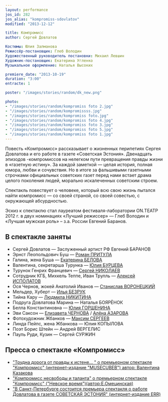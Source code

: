 ```yaml
---
layout: performance
jos_id: 282
jos_alias: "kompromiss-sdovlatov"
modified: "2013-12-12"

title: Компромисс
author: Сергей Довлатов

Костюмы: Юлия Залманова
Режиссёр-постановщик: Глеб Володин
Художественный руководитель постановки: Михаил Левшин
Художник-постановщик: Екатерина Угленко
Музыкальное оформление: Наталья Высоких

premiere_date: "2013-10-19"
duration: "3:00"
entracte: 1

poster: "/images/stories/random/dk_new.png"

photo:
- "/images/stories/random/kompromiss foto 2.jpg"
- "/images/stories/random/kompromissss.jpg"
- "/images/stories/random/kompromiss foto.jpg"
- "/images/stories/random/kompromiss foto 4.jpg"
- "/images/stories/random/kompromiss foto 3.jpg"
- "/images/stories/random/kompromiss foto 5.jpg"
- "/images/stories/random/kompromiss foto 1.jpg"
---
```


Повесть «Компромисс» рассказывает о жизненных перипетиях Сергея Довлатова и его работе в газете «Советская Эстония». Двенадцать эпизодов -компромиссов на нелегком пути превращения правды жизни в «газетную истину». За каждой заметкой — целая история, полная юмора, любви и сочувствия. Но в итоге за фальшивыми газетными строчками официальных советских газет перед нами встает драма целого поколения людей, морально искалеченных советским строем.

Спектакль повествует о человеке, который всю свою жизнь пытался найти компромисс — со своей страной, со своей совестью, с окружающей абсурдностью.

Эскиз к спектаклю стал лауреатом фестиваля-лаборатории ON.ТЕАТР 2012 г. в двух номинациях «Лучший режиссер» — Глеб Володин и «Лучшая мужская роль» – з.а. России Евгений Баранов.


## В спектакле заняты

- Сергей Довлатов — Заслуженный артист РФ Евгений БАРАНОВ
- Эрнст Леопольдович Буш — [Роман ПРИТУЛА](50-roman-pritula.html)
- Галина, жена Буша — [Екатерина БЕЛОВА](23-belova-ekaterina.html)
- Валентина, секретарша Турунка — [Юлия БУРЦЕВА](78-ylia-burceva.html)
- Турунок Генрих Францевич — [Сергей НИКОЛАЕВ](52-sergei-nikolaev.html)
- Сотрудник КГБ, Михкель Теппе, Иван Трулль — [Алексей ИСПОЛАТОВ](53-aleksei-ispolatov.html)
- Ося Чернов, жокей Анатолий Иванов — [Станислав ВОРОНЕЦКИЙ](51-stas-voronetski.html)
- Мельдер, Хуберт — [Илья БЕЗРУК](83-bezryk-ilya.html)
- Тийна Кару — [Людмила НИКИТИНА](63-lyda-nikitina.html)
- Подруга Довлатова Марина — Наталья БОЯРЁНОК
- Белла Константиновна — [Юлия ГОРШЕНИНА](49-ylia-gorshenina.html)
- Эви Саксон — [Елизавета ЧЕРНОВА](48-chernovaelizaveta.html) / [Алёна АЗАРОВА](86-alena-azarova.html)
- Фотохудожник Жбанков — [Максим СЕРГЕЕВ](57-maxsim-sergeev.html)
- Линда Пейпс, жена Жбанкова — Юлия КОПЫЛОВА
- Поэт Борис Штейн — Андрей ВЕРГЕЛИС
- Пауль Руди, Кузин — Сергей СУРЖИН


## Пресса о спектакле «Компромисс»

- ["Трудна дорога от правды к истене… " о премьерном спектакле "Компромисс" (интернет-издание "MUSECUBEВ") автор: Валентина Казакова](156-pressakompromisstrudnadoroga.html)
- ["Компромисс несвободы и таланта" о премьерном спектакле "Компромисс" ("Невское время")(автор:Е.Омецинская)](154-kompromiss-sdovlatov-pressa-nevskoe-vremia.html)
- ["В Санкт-Петербурге состоится премьера спектакля о работе Довлатова в газете СОВЕТСКАЯ ЭСТОНИЯ" (интернет-издание ERR)](290-pressakompromiss1.html)
